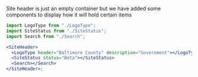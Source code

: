 Site header is just an empty container but we have added some components to display how it will hold certain items

```jsx
import LogoType from "./LogoType";
import SiteStatus from "./SiteStatus";
import Search from "./Search";

<SiteHeader>
  <LogoType header="Baltimore County" description="Government"></LogoType>
  <SiteStatus status="Beta"></SiteStatus>
  <Search></Search>
</SiteHeader>;
```
